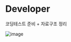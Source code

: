 # Developer
코딩테스트 준비 + 자료구조 정리

![image](https://user-images.githubusercontent.com/67676301/230823007-d2b181b2-0acc-46c5-b22a-59534059a4e3.png)
